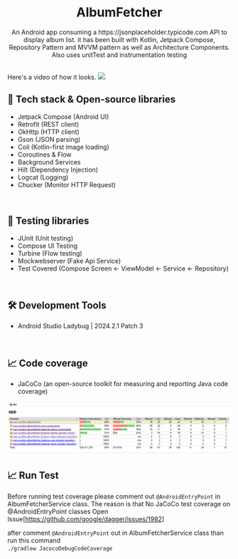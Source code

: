 <h1 align="center">AlbumFetcher</h1>

<p align="center">  
An Android app consuming a https://jsonplaceholder.typicode.com API to display album list. it has been built with Kotlin, Jetpack Compose, Repository Pattern and MVVM pattern as well as Architecture Components. Also uses unitTest and instrumentation testing 
</p>

<br/>
Here's a video of how it looks.

<img src="demo.gif"/>

## 📱 Tech stack & Open-source libraries
- Jetpack Compose (Android UI)
- Retrofit (REST client)
- OkHttp (HTTP client)
- Gson (JSON parsing)
- Coil (Kotlin-first image loading)
- Coroutines & Flow
- Background Services
- Hilt (Dependency Injection)
- Logcat (Logging)
- Chucker (Monitor HTTP Request)
  
<br/>

## 🧪 Testing libraries
- JUnit (Unit testing)
- Compose UI Testing
- Turbine (Flow testing)
- Mockwebserver (Fake Api Service)
- Test Covered (Compose Screen <- ViewModel <- Service <- Repository)

<br/>

## 🛠️ Development Tools
- Android Studio Ladybug | 2024.2.1 Patch 3

<br/>

## 📈 Code coverage
- JaCoCo (an open-source toolkit for measuring and reporting Java code coverage)
<img src="test_report.PNG"/>

<br/>

## 📈 Run Test
Before running test coverage please comment out ``@AndroidEntryPoint``
in AlbumFetcherService class. The reason is that No JaCoCo test coverage on @AndroidEntryPoint classes
Open Issue[https://github.com/google/dagger/issues/1982]

after comment ``@AndroidEntryPoint`` out in AlbumFetcherService class than run this command
<br/>
``./gradlew JacocoDebugCodeCoverage``
